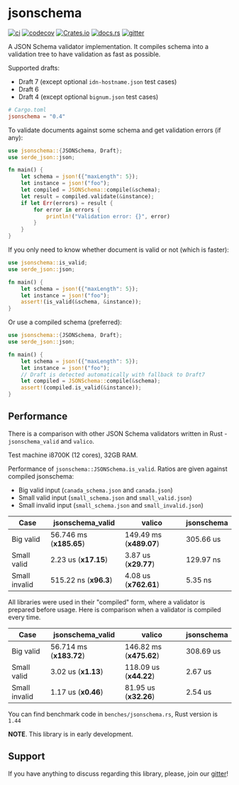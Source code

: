 # jsonschema

[![ci](https://github.com/Stranger6667/jsonschema-rs/workflows/ci/badge.svg)](https://github.com/Stranger6667/jsonschema-rs/actions)
[![codecov](https://codecov.io/gh/Stranger6667/jsonschema-rs/branch/master/graph/badge.svg)](https://codecov.io/gh/Stranger6667/jsonschema-rs)
[![Crates.io](https://img.shields.io/crates/v/jsonschema.svg)](https://crates.io/crates/jsonschema)
[![docs.rs](https://docs.rs/jsonschema/badge.svg?version=0.4.0)](https://docs.rs/jsonschema/0.4.0/jsonschema/)
[![gitter](https://img.shields.io/gitter/room/Stranger6667/jsonschema-rs.svg)](https://gitter.im/Stranger6667/jsonschema-rs)

A JSON Schema validator implementation. It compiles schema into a validation tree to have validation as fast as possible.

Supported drafts:

- Draft 7 (except optional `idn-hostname.json` test cases)
- Draft 6
- Draft 4 (except optional `bignum.json` test cases)

```toml
# Cargo.toml
jsonschema = "0.4"
```

To validate documents against some schema and get validation errors (if any):

```rust
use jsonschema::{JSONSchema, Draft};
use serde_json::json;

fn main() {
    let schema = json!({"maxLength": 5});
    let instance = json!("foo");
    let compiled = JSONSchema::compile(&schema);
    let result = compiled.validate(&instance);
    if let Err(errors) = result {
        for error in errors {
            println!("Validation error: {}", error)
        }
    }
}
```

If you only need to know whether document is valid or not (which is faster):

```rust
use jsonschema::is_valid;
use serde_json::json;

fn main() {
    let schema = json!({"maxLength": 5});
    let instance = json!("foo");
    assert!(is_valid(&schema, &instance));
}
```

Or use a compiled schema (preferred):

```rust
use jsonschema::{JSONSchema, Draft};
use serde_json::json;

fn main() {
    let schema = json!({"maxLength": 5});
    let instance = json!("foo");
    // Draft is detected automatically with fallback to Draft7
    let compiled = JSONSchema::compile(&schema);
    assert!(compiled.is_valid(&instance));
}
```

## Performance

There is a comparison with other JSON Schema validators written in Rust - `jsonschema_valid` and `valico`.

Test machine i8700K (12 cores), 32GB RAM.

Performance of `jsonschema::JSONSchema.is_valid`. Ratios are given against compiled jsonschema:

- Big valid input (`canada_schema.json` and `canada.json`)
- Small valid input (`small_schema.json` and `small_valid.json`)
- Small invalid input (`small_schema.json` and `small_invalid.json`)

| Case          | jsonschema_valid        | valico                  | jsonschema   |
| ------------- | ----------------------- | ----------------------- | ------------ |
| Big valid     | 56.746 ms (**x185.65**) | 149.49 ms (**x489.07**) | 305.66 us    |
| Small valid   | 2.23 us   (**x17.15**)  | 3.87 us   (**x29.77**)  | 129.97 ns    |
| Small invalid | 515.22 ns (**x96.3**)   | 4.08 us   (**x762.61**) | 5.35 ns      |

All libraries were used in their "compiled" form, where a validator is prepared before usage. Here is comparison when
a validator is compiled every time.

| Case          | jsonschema_valid        | valico                  | jsonschema  |
| ------------- | ----------------------- | ----------------------- | ----------- |
| Big valid     | 56.714 ms (**x183.72**) | 146.82 ms (**x475.62**) | 308.69 us   |
| Small valid   | 3.02 us   (**x1.13**)   | 118.09 us (**x44.22**)  | 2.67 us     |
| Small invalid | 1.17 us   (**x0.46**)   | 81.95 us  (**x32.26**)  | 2.54 us     |

You can find benchmark code in `benches/jsonschema.rs`, Rust version is `1.44`

**NOTE**. This library is in early development.

## Support

If you have anything to discuss regarding this library, please, join our [gitter](https://gitter.im/Stranger6667/jsonschema-rs)!

